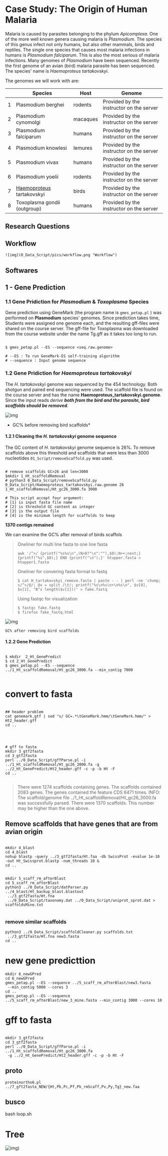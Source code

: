 # Case Study: The Origin of Human Malaria

Malaria is caused by parasites belonging to the phylum *Apicomplexa*. One of the more well known genera causing malaria is *Plasmodium*. The species of this genus infect not only humans, but also other mammals, birds and reptiles. The single one species that causes most malaria infections in humans is *Plasmodium falciparum*. This is also the most serious of malaria infections. Many genomes of *Plasmodium* have been sequenced. Recently the first genome of an avian (bird) malaria parasite has been sequenced. The species' name is *Haemoproteus tartakovskyi*.

The genomes we will work with are:

|   | Species                                                              | Host     | Genome                                   |
| - | -------------------------------------------------------------------- | -------- | ---------------------------------------- |
| 1 | Plasmodium berghei                                                   | rodents  | Provided by the instructor on the server |
| 2 | Plasmodium cynomolgi                                                 | macaques | Provided by the instructor on the server |
| 3 | Plasmodium falciparum                                                | humans   | Provided by the instructor on the server |
| 4 | Plasmodium knowlesi                                                  | lemures  | Provided by the instructor on the server |
| 5 | Plasmodium vivax                                                     | humans   | Provided by the instructor on the server |
| 6 | Plasmodium yoelii                                                    | rodents  | Provided by the instructor on the server |
| 7 | [Haemoproteus](https://en.wikipedia.org/wiki/Haemoproteus) tartakovskyi | birds    | Provided by the instructor on the server |
| 8 | Toxoplasma gondii (outgroup)                                         | humans   | Provided by the instructor on the server |

## Research Questions





## Workflow

    ![img](0_Data_Script/pics/workflow.png "Workflow")

## Softwares

## 1 - Gene Prediction

### **1.1 Gene Pridiction for *Plasmodium* & *Toxoplasma* Species**

Gene prediction using GeneMark (the program name is `gmes_petap.pl` ) was performed on **Plasmodium** species' genomes. Since prediction takes time, Students were assigned one genome each, and the resulting gff-files were shared on the course server. The gff-file for Toxoplasma was downloaded from the course website under the name Tg.gff as it takes too long to run.

```

$ gmes_petap.pl --ES --sequence <seq.raw.genome>

# --ES : To run GeneMark-ES self-training algorithm
# --sequence : Input genome sequence

```

### 1.2 Gene Pridiction for *Haemoproteus tartakovskyi*

The *H. tartakovskyi* genome was sequenced by the 454 technology. Both shotgun and paired end sequencing were used. The scaffold file is found on the course server and has the name **Haemoproteus_tartakovskyi.genome**. Since the input reads *derive **both from the bird and the parasite, bird scaffolds should be removed***.

![img](0_Data_Script/pics/htGCbefore.png "GC% after removing bird scaffolds")

* GC% before removing bird scaffolds*

#### 1.2.1 Cleaning the *H. tartakovskyi* genome sequence

The GC content of *H. tartakovskyi* genome sequence is 26%. To remove scaffolds above this threshold and scaffolds that were less than 3000 nucleotides `01_Script/removeScaffold.py` was used.

```

# remove scaffolds GC>26 and len<3000
$mkdir 1_Ht_scaffoldRemoval
# python3 0_Data_Script/removeScaffold.py 0_Data_Script/Haemoproteus_tartakovskyi.raw.genome 26 1_Ht_scaffoldRemoval/Ht_gc26_3000.fa 3000

# This script accept four argument:
# [1] is input fasta file name
# [2] is threshold GC content as integer
# [3] is the output file
# [4] is the minimum length for scaffolds to keep

```

**1370 contigs remained**

We can examine the GC% after removal of birds scaffols

> Oneliner for multi line fasta to one line fasta
>
> ```
> awk '/^>/ {printf("%s%s\n",(N>0?"\n":""),$0);N++;next;} {printf("%s",$0);} END {printf("\n");}' htupper.fasta > htupper1.fasta
>
> ```
>
> Oneliner for convering fasta format to fastq
>
> ```
> $ cat H_tartakovskyi_remove.fasta | paste - - | perl -ne 'chomp; s/^>/@/; @v = split /\t/; printf("%s\n%s\n+\n%s\n", $v[0], $v[1], "B"x length($v[1]))' > fake.fastq
>
> ```
>
> Using fastqc for visualization
>
> ```
> $ fastqc fake.fastq 
> $ firefox fake_fastq.html
> ```

![img](0_Data_Script/pics/htGCAfter.png "GC% after removing bird scaffolds")

    GC% after removing bird scaffolds

#### 1.2.2 Gene Prediction

```
 
$ mkdir  2_Ht_GenePredict
$ cd 2_Ht_GenePredict
$ gmes_petap.pl --ES --sequence ../1_Ht_scaffoldRemoval/Ht_gc26_3000.fa --min_contig 7000


```

# convert to fasta


```

## header problem
cat genemark.gtf | sed "s/ GC=.*\tGeneMark.hmm/\tGeneMark.hmm/" > Ht2_header.gff
cd ..



```


```

# gff to fasta
mkdir 3_gtf2fasta
cd 3_gtf2fasta
perl ../0_Data_Script/gffParse.pl -i ../1_Ht_scaffoldRemoval/Ht_gc26_3000.fa -g ../2_Ht_GenePredict/Ht2_header.gff -c -p -b Ht -F
cd ..


```



> There were 1274 scaffolds containing genes.
> The scaffolds contained 2083 genes.
> The genes contained the feature CDS 6471 times.
> INFO: The scaffold/genome file ../1_Ht_scaffoldRemoval/Ht_gc26_3000.fa was successfully parsed.
> There were 1370 scaffolds. This number may be higher than the one above.
>



## Remove scaffolds that have genes that are from avian origin

```

mkdir 4_blast
cd 4_blast
nohup blastp -query ../3_gtf2fasta/Ht.faa -db SwissProt -evalue 1e-10 -out Ht_Swissprot.blastp -num_threads 10 &
cd ..

```


```

mkdir 5_scaff_rm_afterBlast
cd 5_scaff_rm_afterBlast
python3 ../0_Data_Script/datParser.py ../4_blast/Ht_backup_blast.blastout
 ../3_gtf2fasta/Ht.fna
 ../0_Data_Script/taxonomy.dat ../0_Data_Script/uniprot_sprot.dat > scaffoldsMine.txt


```



### remove similar scaffolds

```
python3 ../0_Data_Script/scaffoldCleaner.py scaffolds.txt
 ../3_gtf2fasta/Ht.fna new3.fasta
cd ..
```

# new gene predicttion

```
mkdir 6_newGPred
cd 6_newGPred
gmes_petap.pl --ES --sequence ../5_scaff_rm_afterBlast/new3.fasta
 --min_contig 5000 --cores 3
cd ..
gmes_petap.pl --ES --sequence ../5_scaff_rm_afterBlast/new_3_mine.fasta --min_contig 3000 --cores 10
```

# gff to fasta

```

mkdir 3_gtf2fasta
cd 3_gtf2fasta
perl ../0_Data_Script/gffParse.pl -i ../1_Ht_scaffoldRemoval/Ht_gc26_3000.fa
 -g ../2_Ht_GenePredict/Ht2_header.gff -c -p -b Ht -F
```

## proto

```
proteinortho6.pl ../7_gft2fasta_NEW/{Ht,Pb,Pc,Pf,Pk_rmScaff,Pv,Py,Tg}_new.faa
```

## busco

bash loop.sh



# Tree

![img](0_Data_Script/pics/tree.png))
